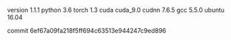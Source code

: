 version 1.1.1
python 3.6
torch 1.3
cuda cuda_9.0
cudnn 7.6.5
gcc 5.5.0
ubuntu 16.04

commit 6ef67a09fa218f5ff694c63513e944247c9ed896